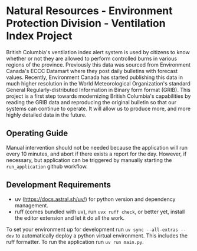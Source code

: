 # Natural Resources - Environment Protection Division - Ventilation Index Project

British Columbia's ventilation index alert system is used by citizens to know
whether or not they are allowed to perform controlled burns in various regions
of the province.  Previously this data was sourced from Environment Canada's
ECCC Datamart where they post daily bulletins with forecast values. Recently,
Environment Canada has started publishing this data in much higher resolution in
the World Meteorological Organization's standard General Regularly-distributed
Information in Binary form format (GRIB). This project is a first step towards
modernizing British Columbia's capabilities by reading the GRIB data and
reproducing the original bulletin so that our systems can continue to operate.
It will allow us to produce more, and more highly detailed data in the future.

## Operating Guide

Manual intervention should not be needed because the application will run every
10 minutes, and abort if there exists a report for the day. However, if
necessary, but application can be triggered by manually starting the
`run_application` github workflow.

## Development Requirements

- uv (https://docs.astral.sh/uv/) for python version and dependency management.
- ruff (comes bundled with uv), run `uvx ruff check`, or better yet, install the
  editor extension and let it do all the work.

To set your environment up for development run `uv sync --all-extras --dev` to
automatically deploy a python virtual environment. This includes the ruff
formatter. To run the application run `uv run main.py`.